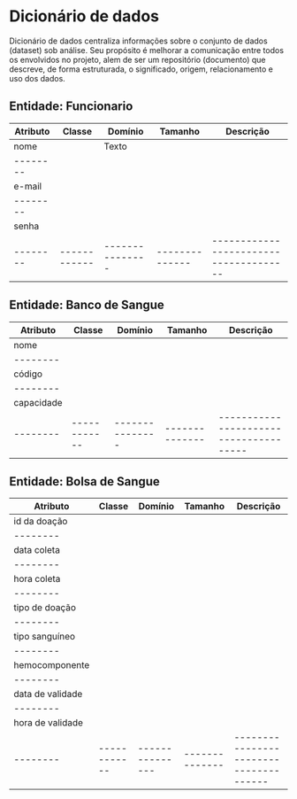 # Dicionário de dados
Dicionário de dados centraliza informações sobre o conjunto de dados (dataset) sob análise. Seu propósito é melhorar a comunicação entre todos os envolvidos no projeto, alem de ser um repositório (documento) que descreve, de forma estruturada, o significado, origem, relacionamento e uso dos dados.

Entidade: Funcionario        
---------------------        
Atributo        | Classe     | Domínio       | Tamanho      | Descrição                            |
--------        |------------|---------------|--------------|--------------------------------------|
nome            |            |    Texto      |              |                                      |
--------        |            |               |              |                                      |
e-mail          |            |               |              |                                      |
--------        |            |               |              |                                      |
senha           |            |               |              |                                      |
--------        |------------|---------------|--------------|--------------------------------------|


Entidade: Banco de Sangue
---------------------        
Atributo        | Classe     | Domínio       | Tamanho      | Descrição                            |
--------        |------------|---------------|--------------|--------------------------------------|
nome            |            |               |              |                                      |
--------        |            |               |              |                                      |
código          |            |               |              |                                      |
--------        |            |               |              |                                      |
capacidade      |            |               |              |                                      |
--------        |------------|---------------|--------------|--------------------------------------|

Entidade: Bolsa de Sangue
---------------------        
Atributo        | Classe     | Domínio       | Tamanho      | Descrição                            |
--------        |------------|---------------|--------------|--------------------------------------|
id da doação    |            |               |              |                                      |
--------        |            |               |              |                                      |
data coleta     |            |               |              |                                      |
--------        |            |               |              |                                      |
hora coleta     |            |               |              |                                      |
--------        |            |               |              |                                      |
tipo de doação  |            |               |              |                                      |
--------        |            |               |              |                                      |
tipo sanguíneo  |            |               |              |                                      |
--------        |            |               |              |                                      |
hemocomponente  |            |               |              |                                      |
--------        |            |               |              |                                      |
data de validade|            |               |              |                                      |
--------        |            |               |              |                                      |
hora de validade|            |               |              |                                      |
--------        |------------|---------------|--------------|--------------------------------------|


